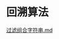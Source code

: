 # 回溯算法

[过滤组合字符串.md](https://github.com/niu0217/Documents/blob/main/Algorithm/OD/backtracking/过滤组合字符串.md)

